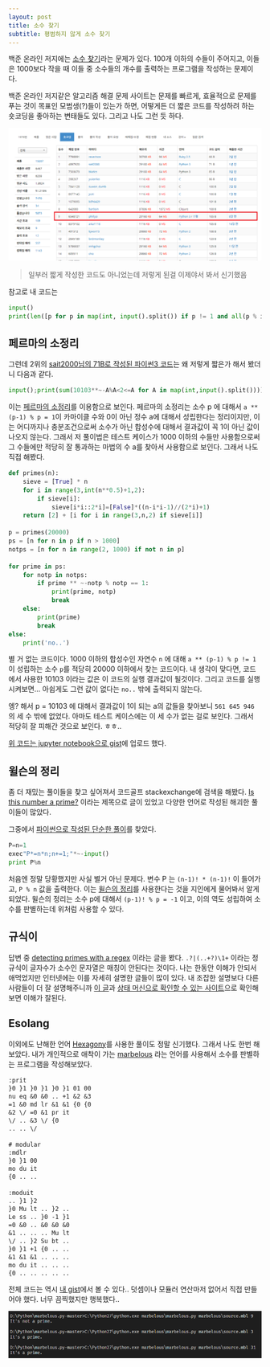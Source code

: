 ```yaml
---
layout: post
title: 소수 찾기
subtitle: 평범하지 않게 소수 찾기
---
```


백준 온라인 저지에는 [소수 찾기](https://www.acmicpc.net/problem/1978)라는 문제가 있다. 100개 이하의 수들이 주어지고, 이들은 1000보다 작을 때 이들 중 소수들의 개수를 출력하는 프로그램을 작성하는 문제이다.

백준 온라인 저지같은 알고리즘 해결 문제 사이트는 문제를 빠르게, 효율적으로 문제를 푸는 것이 목표인 모범생(?)들이 있는가 하면, 어떻게든 더 짧은 코드를 작성하려 하는 숏코딩을 좋아하는 변태들도 있다. 그리고 나도 그런 듯 하다.

![rank](/img/shortcode.png)

> 일부러 짧게 작성한 코드도 아니었는데 저렇게 된걸 이제야서 봐서 신기했음

참고로 내 코드는

```python
input()
print(len([p for p in map(int, input().split()) if p != 1 and all(p % i for i in range(2, p))]))
```

## 페르마의 소정리

그런데 2위의 [sait2000님의 71B로 작성된 파이썬3 코드](https://www.acmicpc.net/source/4897920)는 왜 저렇게 짧은가 해서 봤더니 다음과 같다.

```python
input();print(sum(10103**~-A%A<2<=A for A in map(int,input().split())))
```

이는 [페르마의 소정리](https://ko.wikipedia.org/wiki/%ED%8E%98%EB%A5%B4%EB%A7%88%EC%9D%98_%EC%86%8C%EC%A0%95%EB%A6%AC)를 이용함으로 보인다. 페르마의 소정리는 소수 p 에 대해서 `a ** (p-1) % p = 1`이 카마이클 수와 0이 아닌 정수 a에 대해서 성립한다는 정리이지만, 이는 어디까지나 충분조건으로써 소수가 아닌 합성수에 대해서 결과값이 꼭 1이 아닌 값이 나오지 않는다.
그래서 저 풀이법은 테스트 케이스가 1000 이하의 수들만 사용함으로써 그 수들에만 적당히 잘 통과하는 마법의 수 a를 찾아서 사용함으로 보인다. 그래서 나도 직접 해봤다.

```python
def primes(n):
    sieve = [True] * n
    for i in range(3,int(n**0.5)+1,2):
        if sieve[i]:
            sieve[i*i::2*i]=[False]*((n-i*i-1)//(2*i)+1)
    return [2] + [i for i in range(3,n,2) if sieve[i]]

p = primes(20000)
ps = [n for n in p if n > 1000]
notps = [n for n in range(2, 1000) if not n in p]

for prime in ps:
    for notp in notps:
        if prime ** ~-notp % notp == 1:
            print(prime, notp)
            break
    else:
        print(prime)
        break
else:
    print('no..')
```

별 거 없는 코드이다. 1000 이하의 합성수인 자연수 `n` 에 대해 `a ** (p-1) % p != 1` 이 성립하는 소수 `p`를 적당히 20000 이하에서 찾는 코드이다. 내 생각이 맞다면, 코드에서 사용한 10103 이라는 값은 이 코드의 실행 결과값이 될것이다. 그리고 코드를 실행시켜보면... 아쉽게도 그런 값이 없다는 `no..` 밖에 출력되지 않는다.

엥? 해서 p = 10103 에 대해서 결과값이 1이 되는 a의 값들을 찾아보니 `561 645 946` 의 세 수 밖에 없었다. 아마도 테스트 케이스에는 이 세 수가 없는 걸로 보인다. 그래서 적당히 잘 피해간 것으로 보인다. ㅎㅎ..

[위 코드는 jupyter notebook으로 gist](https://gist.github.com/phillyai/1b167ca6df5c250f45e8834dc228b0d5)에 업로드 했다.


## 윌슨의 정리

좀 더 재밌는 풀이들을 찾고 싶어져서 코드골프 stackexchange에 검색을 해봤다.
[Is this number a prime?](https://codegolf.stackexchange.com/questions/57617/is-this-number-a-prime?utm_medium=organic&utm_source=google_rich_qa&utm_campaign=google_rich_qa) 이라는 제목으로 글이 있었고 다양한 언어로 작성된 해괴한 풀이들이 많았다.

그중에서 [파이썬으로 작성된 단순한 풀이](https://codegolf.stackexchange.com/a/58114)를 찾았다.

```python
P=n=1
exec"P*=n*n;n+=1;"*~-input()
print P%n
```

처음엔 정말 당황했지만 사실 별거 아닌 문제다. 변수 P 는 `(n-1)! * (n-1)!` 이 들어가고, `P % n` 값을 출력한다. 이는 [윌슨의 정리](https://ko.wikipedia.org/wiki/%EC%9C%8C%EC%8A%A8%EC%9D%98_%EC%A0%95%EB%A6%AC)를 사용한다는 것을 지인에게 물어봐서 알게 되었다. 윌슨의 정리는 소수 p에 대해서 `(p-1)! % p = -1` 이고, 이의 역도 성립하여 소수를 판별하는데 위처럼 사용할 수 있다.


## 규식이

답변 중 [detecting primes with a regex](https://stackoverflow.com/questions/2795065/how-to-determine-if-a-number-is-a-prime-with-regex) 이라는 글을 봤다. `.?|(..+?)\1+` 이라는 정규식이 글자수가 소수인 문자열은 매칭이 안된다는 것이다. 나는 한동안 이해가 안되서 애먹었지만 인터넷에는 이를 자세히 설명한 글들이 많이 있다. 내 조잡한 설명보다 다른 사람들이 더 잘 설명해주니까 [이 글](https://iluxonchik.github.io/regular-expression-check-if-number-is-prime/)과 [상태 머신으로 확인할 수 있는 사이트](https://www.debuggex.com/r/yKwWjANf5KZ4syyW)으로 확인해보면 이해가 잘된다.


## Esolang

이외에도 난해한 언어 [Hexagony](https://codegolf.stackexchange.com/a/58347)를 사용한 풀이도 정말 신기했다. 그래서 나도 한번 해보았다. 내가 개인적으로 애착이 가는 [marbelous](https://github.com/phillyai/marbelous-docs-korean) 라는 언어를 사용해서 소수를 판별하는 프로그램을 작성해보았다.

```marbelous
:prit
}0 }1 }0 }1 }0 }1 01 00
nu eq &0 &0 .. +1 &2 &3
=1 &0 md lr &1 &1 {0 {0
&2 \/ =0 &1 pr it
\/ .. &3 \/ {0
.. .. \/

# modular
:mdlr
}0 }1 00
mo du it
{0 .. ..

:moduit
.. }1 }2 
}0 Mu lt .. }2 .. 
Le ss .. }0 -1 }1
=0 &0 .. &0 &0 &0
&1 .. .. .. Mu lt
\/ .. }2 Su bt ..
}0 }1 +1 {0 .. ..
&1 &1 &1 .. .. ..
mo du it .. .. ..
{0 .. .. .. .. ..
```

전체 코드는 역시 [내 gist](https://gist.github.com/phillyai/2dc30936f71231a029f07eb3a981c052)에서 볼 수 있다.. 덧셈이나 모듈러 연산마저 없어서 직접 만들어야 했다. 너무 끔찍했지만 행복했다..

![marbelous](/img/marbelous.png)